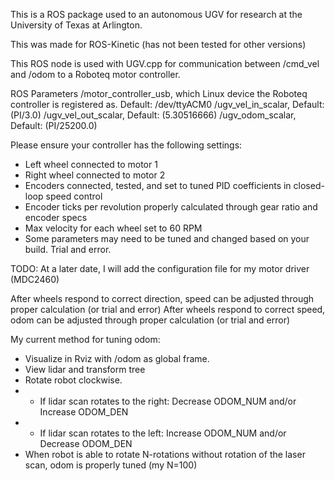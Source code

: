 This is a ROS package used to an autonomous UGV for research at the University of Texas at Arlington.

This was made for ROS-Kinetic (has not been tested for other versions)

This ROS node is used with UGV.cpp for communication between /cmd_vel and /odom to a Roboteq motor controller.

ROS Parameters
	/motor_controller_usb, which Linux device the Roboteq controller is registered as. Default: /dev/ttyACM0
        /ugv_vel_in_scalar, Default: (PI/3.0)
        /ugv_vel_out_scalar, Default: (5.30516666)
        /ugv_odom_scalar, Default: (PI/25200.0)
        
Please ensure your controller has the following settings:
* Left wheel connected to motor 1
* Right wheel connected to motor 2
* Encoders connected, tested, and set to tuned PID coefficients in closed-loop speed control
* Encoder ticks per revolution properly calculated through gear ratio and encoder specs
* Max velocity for each wheel set to 60 RPM
* Some parameters may need to be tuned and changed based on your build. Trial and error.

TODO: At a later date, I will add the configuration file for my motor driver (MDC2460)

After wheels respond to correct direction, speed can be adjusted through proper calculation (or trial and error)
After wheels respond to correct speed, odom can be adjusted through proper calculation (or trial and error)

My current method for tuning odom:
* Visualize in Rviz with /odom as global frame.
* View lidar and transform tree
* Rotate robot clockwise.
* * If lidar scan rotates to the right: Decrease ODOM_NUM and/or Increase ODOM_DEN
* * If lidar scan rotates to the left:  Increase ODOM_NUM and/or Decrease ODOM_DEN
* When robot is able to rotate N-rotations without rotation of the laser scan, odom is properly tuned (my N=100)

